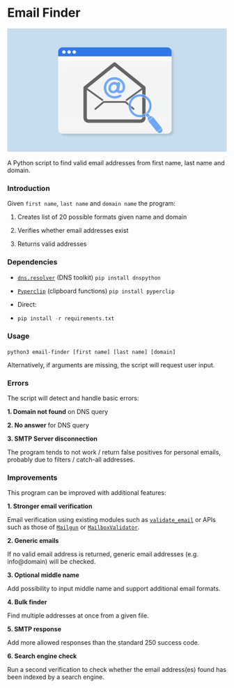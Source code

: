 # Email Finder

![](docs/emails.png)

A Python script to find valid email addresses from first name, last name and domain.

### Introduction

Given <code>first name</code>, <code>last name</code> and <code>domain name</code> the program:

1. Creates list of 20 possible formats given name and domain

2. Verifies whether email addresses exist

3. Returns valid addresses

### Dependencies

* [`dns.resolver`](https://github.com/rthalley/dnspython) (DNS toolkit) <code>pip install dnspython</code>

* [`Pyperclip`](https://github.com/asweigart/pyperclip) (clipboard functions) <code>pip install pyperclip</code>

* Direct:
* 
  ```python
  pip install -r requirements.txt
  ```

### Usage

<code>python3 email-finder [first name] [last name] [domain]  </code>

Alternatively, if arguments are missing, the script will request user input.

### Errors

The script will detect and handle basic errors:

**1. Domain not found** on DNS query

**2. No answer** for DNS query

**3. SMTP Server disconnection**

The program tends to not work / return false positives for personal emails, probably due to filters / catch-all addresses.  

### Improvements

This program can be improved with additional features:

**1. Stronger email verification**

Email verification using existing modules such as [`validate_email`](https://github.com/syrusakbary/validate_email/) or APIs such as those of [`Mailgun`](https://www.mailgun.com/email-validation) or [`MailboxValidator`](https://www.mailboxvalidator.com/).

**2. Generic emails**

If no valid email address is returned, generic email addresses (e.g. info@domain) will be checked.

**3. Optional middle name**

Add possibility to input middle name and support additional email formats.

**4. Bulk finder**

Find multiple addresses at once from a given file.

**5. SMTP response**

Add more allowed responses than the standard 250 success code.

**6. Search engine check**

Run a second verification to check whether the email address(es) found has been indexed by a search engine.
